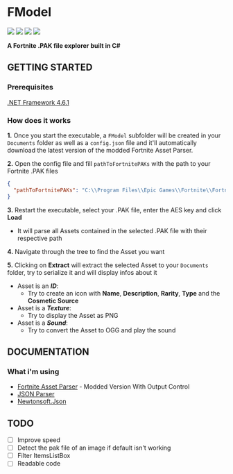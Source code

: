 # FModel
[![](https://img.shields.io/badge/Release-Executable-orange.svg?logo=github)](https://github.com/iAmAsval/FModel/releases)
![](https://img.shields.io/github/downloads/iAmAsval/FModel/0.1/total.svg?color=green&label=Downloads&logo=buzzfeed&logoColor=white)
[![](https://img.shields.io/badge/License-GPL-blue.svg?logo=gnu)](https://github.com/iAmAsval/FModel/blob/master/LICENSE)
[![](https://img.shields.io/badge/Twitter-@AsvalFN-1da1f2.svg?logo=twitter)](https://twitter.com/AsvalFN)

**A Fortnite .PAK file explorer built in C#**



## GETTING STARTED
### Prerequisites
[.NET Framework 4.6.1](https://dotnet.microsoft.com/download/dotnet-framework-runtime/net461)
### How does it works
**1.** Once you start the executable, a `FModel` subfolder will be created in your `Documents` folder as well as a `config.json` file and it'll automatically download the latest version of the modded Fortnite Asset Parser.

**2.** Open the config file and fill `pathToFortnitePAKs` with the path to your Fortnite .PAK files
```json
{
  "pathToFortnitePAKs": "C:\\Program Files\\Epic Games\\Fortnite\\FortniteGame\\Content\\Paks"
}
```

**3.** Restart the executable, select your .PAK file, enter the AES key and click **Load**
  - It will parse all Assets contained in the selected .PAK file with their respective path
  
**4.** Navigate through the tree to find the Asset you want

**5.** Clicking on **Extract** will extract the selected Asset to your `Documents` folder, try to serialize it and will display infos about it
  - Asset is an **_ID_**:
    - Try to create an icon with **Name**, **Description**, **Rarity**, **Type** and the **Cosmetic Source**
  - Asset is a **_Texture_**:
    - Try to display the Asset as PNG
  - Asset is a **_Sound_**:
    - Try to convert the Asset to OGG and play the sound



## DOCUMENTATION
### What i'm using
- [Fortnite Asset Parser](https://github.com/SirWaddles/JohnWickParse) - Modded Version With Output Control
- [JSON Parser](https://app.quicktype.io/)
- [Newtonsoft.Json](https://github.com/JamesNK/Newtonsoft.Json)

## TODO
- [ ] Improve speed
- [ ] Detect the pak file of an image if default isn't working
- [ ] Filter ItemsListBox
- [ ] Readable code